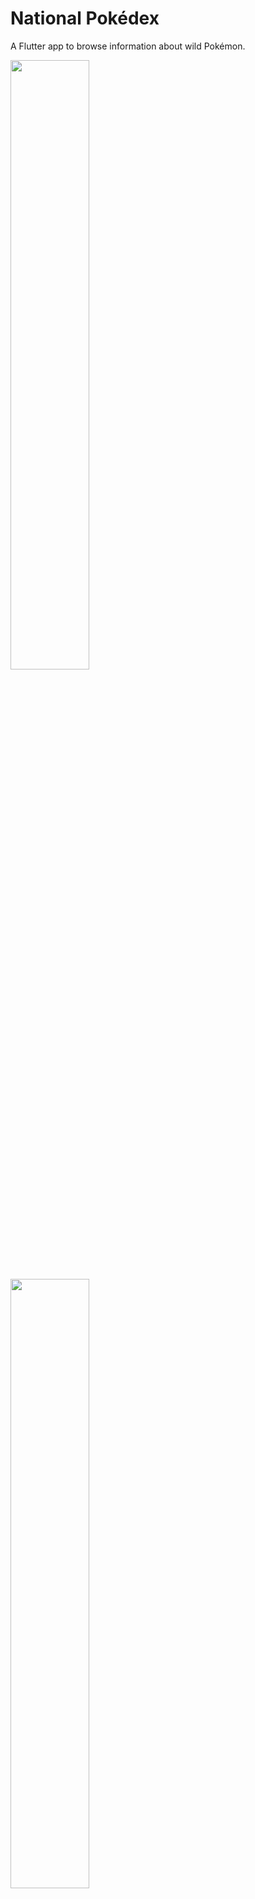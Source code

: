 # National Pokédex

A Flutter app to browse information about wild Pokémon.

<img src="https://i.imgur.com/U1toN7a.png" width="50%" height="50%">

<img src="https://i.imgur.com/UjkdsM0.png" width="50%" height="50%">

<img src="https://i.imgur.com/KhuViGP.png" width="50%" height="50%">
